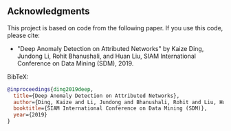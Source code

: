 ## Acknowledgments
This project is based on code from the following paper. If you use this code, please cite:

- "Deep Anomaly Detection on Attributed Networks" by Kaize Ding, Jundong Li, Rohit Bhanushali, and Huan Liu, SIAM International Conference on Data Mining (SDM), 2019.

BibTeX:
```bibtex
@inproceedings{ding2019deep,
  title={Deep Anomaly Detection on Attributed Networks},
  author={Ding, Kaize and Li, Jundong and Bhanushali, Rohit and Liu, Huan},
  booktitle={SIAM International Conference on Data Mining (SDM)},
  year={2019}
}
